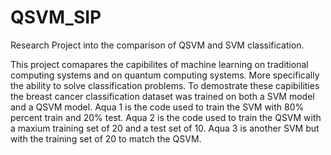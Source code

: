 # QSVM_SIP
Research Project into the comparison of QSVM and SVM classification.

This project comapares the capibilites of machine learning on traditional computing systems and on quantum computing systems. 
More specifically the ability to solve classification problems.
To demostrate these capibilities the breast cancer classification dataset was trained on both a SVM model and a QSVM model.
Aqua 1 is the code used to train the SVM with 80% percent train and 20% test.
Aqua 2 is the code used to train the QSVM with a maxium training set of 20 and a test set of 10.
Aqua 3 is another SVM but with the training set of 20 to match the QSVM.
